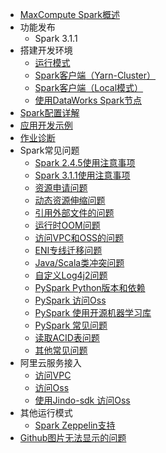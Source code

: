 
* [MaxCompute Spark概述](https://github.com/aliyun/MaxCompute-Spark/wiki/01.-MaxCompute-Spark%E6%A6%82%E8%BF%B0)
* 功能发布
  + Spark 3.1.1
* 搭建开发环境
  + [运行模式](https://github.com/aliyun/MaxCompute-Spark/wiki/02.-%E8%BF%90%E8%A1%8C%E6%A8%A1%E5%BC%8F)
  + [Spark客户端（Yarn-Cluster）](https://github.com/aliyun/MaxCompute-Spark/wiki/02.-%E4%BD%BF%E7%94%A8Spark%E5%AE%A2%E6%88%B7%E7%AB%AF%E6%8F%90%E4%BA%A4%E4%BB%BB%E5%8A%A1(Yarn-Cluster%E6%A8%A1%E5%BC%8F))
  + [Spark客户端（Local模式）](https://github.com/aliyun/MaxCompute-Spark/wiki/02.-%E4%BD%BF%E7%94%A8Spark%E5%AE%A2%E6%88%B7%E7%AB%AF%E6%8F%90%E4%BA%A4%E4%BB%BB%E5%8A%A1(Local%E6%A8%A1%E5%BC%8F))
  + [使用DataWorks Spark节点](https://github.com/aliyun/MaxCompute-Spark/wiki/02.-Spark-on-Dataworks)
* [Spark配置详解](https://github.com/aliyun/MaxCompute-Spark/wiki/03.-Spark%E9%85%8D%E7%BD%AE%E8%AF%A6%E8%A7%A3)
* [应用开发示例](https://github.com/aliyun/MaxCompute-Spark/wiki/04.-%E5%BA%94%E7%94%A8%E5%BC%80%E5%8F%91%E7%A4%BA%E4%BE%8B)
* [作业诊断](https://github.com/aliyun/MaxCompute-Spark/wiki/05.-%E4%BD%9C%E4%B8%9A%E8%AF%8A%E6%96%AD)
* Spark常见问题
  + [Spark 2.4.5使用注意事项](https://github.com/aliyun/MaxCompute-Spark/wiki/06.-Spark-2.4.5-%E4%BD%BF%E7%94%A8%E6%B3%A8%E6%84%8F%E4%BA%8B%E9%A1%B9)
  + [Spark 3.1.1使用注意事项](https://github.com/aliyun/MaxCompute-Spark/wiki/06.-Spark-3.1.1-%E4%BD%BF%E7%94%A8%E6%B3%A8%E6%84%8F%E4%BA%8B%E9%A1%B9)
  + [资源申请问题](https://github.com/aliyun/MaxCompute-Spark/wiki/06.-%E8%B5%84%E6%BA%90%E7%94%B3%E8%AF%B7%E9%97%AE%E9%A2%98)
  + [动态资源伸缩问题](https://github.com/aliyun/MaxCompute-Spark/wiki/%E5%8A%A8%E6%80%81%E8%B5%84%E6%BA%90%E4%BC%B8%E7%BC%A9%E9%97%AE%E9%A2%98)
  + [引用外部文件的问题](https://github.com/aliyun/MaxCompute-Spark/wiki/06.-%E5%BC%95%E7%94%A8%E5%A4%96%E9%83%A8%E6%96%87%E4%BB%B6%E9%97%AE%E9%A2%98)
  + [运行时OOM问题](https://github.com/aliyun/MaxCompute-Spark/wiki/06.-%E8%BF%90%E8%A1%8C%E6%97%B6OOM%E9%97%AE%E9%A2%98)
  + [访问VPC和OSS的问题](https://github.com/aliyun/MaxCompute-Spark/wiki/06.-%E8%AE%BF%E9%97%AEVPC%E5%92%8COSS%E7%9A%84%E9%97%AE%E9%A2%98)
  + [ENI专线迁移问题](https://github.com/aliyun/MaxCompute-Spark/wiki/09.-ENI%E4%B8%93%E7%BA%BF%E8%AE%BF%E9%97%AEVPC%E8%BF%81%E7%A7%BB%E6%8C%87%E5%8D%97)
  + [Java/Scala类冲突问题](https://github.com/aliyun/MaxCompute-Spark/wiki/06.-Java-Scala%E7%B1%BB%E5%86%B2%E7%AA%81%E9%97%AE%E9%A2%98)
  + [自定义Log4j2问题](https://github.com/aliyun/MaxCompute-Spark/wiki/13.-MaxCompute-Spark%E6%97%A5%E5%BF%97%E4%BD%BF%E7%94%A8%E6%8C%87%E5%8D%97)
  + [PySpark Python版本和依赖](https://github.com/aliyun/MaxCompute-Spark/wiki/06.-PySpark-Python%E7%89%88%E6%9C%AC%E5%92%8C%E4%BE%9D%E8%B5%96%E6%94%AF%E6%8C%81)
  + [PySpark 访问Oss](https://github.com/aliyun/MaxCompute-Spark/wiki/06.-PySpark-%E8%AE%BF%E9%97%AE-Oss)
  + [PySpark 使用开源机器学习库](https://github.com/aliyun/MaxCompute-Spark/wiki/06.-PySpark-%E4%BD%BF%E7%94%A8mmlspark%E5%92%8Canalytics-zoo)
  + [PySpark 常见问题](https://github.com/aliyun/MaxCompute-Spark/wiki/06.-PySpark-%E5%B8%B8%E8%A7%81%E9%97%AE%E9%A2%98)
  + [读取ACID表问题](https://github.com/aliyun/MaxCompute-Spark/wiki/%E8%AF%BB%E5%8F%96ACID%E8%A1%A8%E9%97%AE%E9%A2%98)
  + [其他常见问题](https://github.com/aliyun/MaxCompute-Spark/wiki/06.-Spark%E5%B8%B8%E8%A7%81%E9%97%AE%E9%A2%98)
* 阿里云服务接入
  + [访问VPC](https://github.com/aliyun/MaxCompute-Spark/wiki/09.-VPC-Access%E6%96%87%E6%A1%A3%E8%AF%B4%E6%98%8E)
  + [访问Oss](https://github.com/aliyun/MaxCompute-Spark/wiki/08.-Oss-Access%E6%96%87%E6%A1%A3%E8%AF%B4%E6%98%8E)
  + [使用Jindo-sdk 访问Oss](https://github.com/aliyun/MaxCompute-Spark/wiki/08.-Jindo-sdk%E6%8E%A5%E5%85%A5%E8%AF%B4%E6%98%8E)
* 其他运行模式
  + [Spark Zeppelin支持](https://github.com/aliyun/MaxCompute-Spark/wiki/10.-MaxCompute-Spark%E6%94%AF%E6%8C%81%E4%BA%A4%E4%BA%92%E5%BC%8FZeppelin)
* [Github图片无法显示的问题](https://github.com/aliyun/MaxCompute-Spark/wiki/12.-Github%E5%9B%BE%E7%89%87%E6%97%A0%E6%B3%95%E8%AE%BF%E9%97%AE%E7%9A%84%E9%97%AE%E9%A2%98)